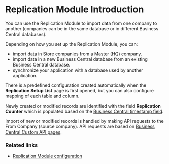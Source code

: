 # Replication Module Introduction

You can use the Replication Module to import data from one company to another (companies can be in the same database or in different Business Central databases).

Depending on how you set up the Replication Module, you can:

- import data in Store companies from a Master (HQ) company.
- import data in a new Business Central database from an existing Business Central database.
- synchronize your application with a database used by another application.     

There is a predefined configuration created automatically when the **Replication Setup List** page is first opened, but you can also configure mapping of each table and column.

Newly created or modified records are identified with the field **Replication Counter** which is populated based on the [Business Central timestamp field](https://docs.microsoft.com/en-us/dynamics-nav/how-to--use-a-timestamp-field).

Import of new or modified records is handled by making API requests to the From Company (source company). API requests are based on [Business Central Custom API pages](https://docs.microsoft.com/en-us/dynamics365/business-central/dev-itpro/developer/devenv-develop-custom-api).

### Related links

- [Replication Module configuration](../howto/replicationhowto.md)
